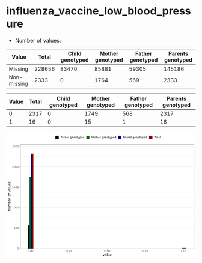 # influenza_vaccine_low_blood_pressure
- Number of values:

| Value | Total | Child genotyped | Mother genotyped | Father genotyped | Parents genotyped |
| ----- | ----- | --------------- | ---------------- | ---------------- |---------------- |
| Missing | 228656 | 83470 | 85881 | 59305 | 145186 |
| Non-missing | 2333 | 0 | 1764 | 569 | 2333 |

| Value | Total | Child genotyped | Mother genotyped | Father genotyped | Parents genotyped |
| ----- | ----- | --------------- | ---------------- | ---------------- |---------------- |
| 0 | 2317 | 0 | 1749 | 568 | 2317 |
| 1 | 16 | 0 | 15 | 1 | 16 |



![](influenza_vaccine_low_blood_pressure_n.png)



